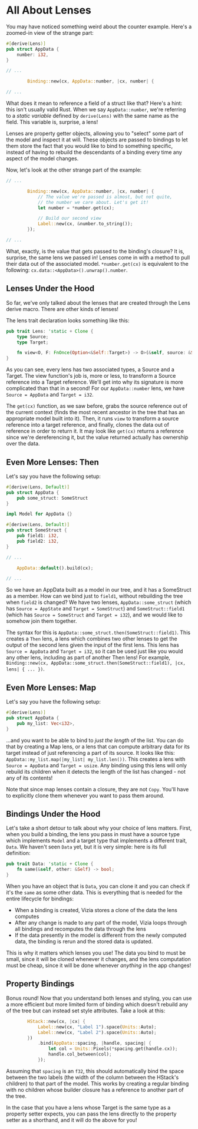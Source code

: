 # All About Lenses

You may have noticed something weird about the counter example.
Here's a zoomed-in view of the strange part:

```rust
#[derive(Lens)]
pub struct AppData {
	number: i32,
}

// ...

		Binding::new(cx, AppData::number, |cx, number| {

// ...
```

What does it mean to reference a field of a struct like that?
Here's a hint: this isn't usually valid Rust.
When we say `AppData::number`, we're referring to a _static variable_ defined by `derive(Lens)` with the same name as the field.
This variable is, surprise, a lens!

Lenses are property getter objects, allowing you to "select" some part of the model and inspect it at will.
These objects are passed to bindings to let them store the fact that you would like to bind to something specific, instead of having to rebuild the descendants of a binding every time any aspect of the model changes.
<!-- Lenses are also very cheap, since they don't store any data of their own, just how to access some data.
This means you can pass lenses around freely without worrying about lifetimes, ownership, or cloning. -->

Now, let's look at the other strange part of the example:

```rust
// ...

		Binding::new(cx, AppData::number, |cx, number| {
			// The value we're passed is almost, but not quite,
			// the number we care about. Let's get it!
			let number = *number.get(cx);

			// Build our second view
			Label::new(cx, &number.to_string());
		});

// ...
```

What, exactly, is the value that gets passed to the binding's closure?
It is, surprise, the same lens we passed in!
Lenses come in with a method to pull their data out of the associated model.
`*number.get(cx)` is equivalent to the following: `cx.data::<AppData>().unwrap().number`.

## Lenses Under the Hood

So far, we've only talked about the lenses that are created through the Lens derive macro.
There are other kinds of lenses!

The lens trait declaration looks something like this:

```rust
pub trait Lens: 'static + Clone {
    type Source;
    type Target;

    fn view<O, F: FnOnce(Option<&Self::Target>) -> O>(&self, source: &Self::Source, map: F) -> O;
}
```

As you can see, every lens has two associated types, a Source and a Target.
The view function's job is, more or less, to transform a Source reference into a Target reference.
We'll get into why its signature is more complicated than that in a second!
For our `AppData::number` lens, we have `Source = AppData` and `Target = i32`.

The `get(cx)` function, as we saw before, grabs the source reference out of the current context (finds the most recent ancestor in the tree that has an appropriate model built into it).
Then, it runs `view` to transform a source reference into a target reference, and finally, clones the data out of reference in order to return it.
It may look like `get(cx)` returns a reference since we're dereferencing it, but the value returned actually has ownership over the data.

## Even More Lenses: Then

Let's say you have the following setup:

```rust
#[derive(Lens, Default)]
pub struct AppData {
	pub some_struct: SomeStruct
}

impl Model for AppData {}

#[derive(Lens, Default)]
pub struct SomeStruct {
	pub field1: i32,
	pub field2: i32,
}

// ...

	AppData::default().build(cx);

// ...
```

So we have an AppData built as a model in our tree, and it has a SomeStruct as a member.
How can we bind just to `field1`, without rebuilding the tree when `field2` is changed?
We have two lenses, `AppData::some_struct` (which has `Source = AppState` and `Target = SomeStruct`) and `SomeStruct::field1` (which has `Source = SomeStruct` and `Target = i32`), and we would like to somehow join them together.

The syntax for this is `AppData::some_struct.then(SomeStruct::field1)`.
This creates a `Then` lens, a lens which combines two other lenses to get the output of the second lens given the input of the first lens.
This lens has `Source = AppData` and `Target = i32`, so it can be used just like you would any other lens, including as part of another Then lens!
For example, `Binding::new(cx, AppData::some_struct.then(SomeStruct::field1), |cx, lens| { ... })`.

## Even More Lenses: Map

Let's say you have the following setup:

```rust
#[derive(Lens)]
pub struct AppData {
	pub my_list: Vec<i32>,
}
```

...and you want to be able to bind to _just the length_ of the list.
You can do that by creating a Map lens, or a lens that can compute arbitrary data for its target instead of just referencing a part of its source.
It looks like this: `AppData::my_list.map(|my_list| my_list.len())`.
This creates a lens with `Source = AppData` and `Target = usize`.
Any binding using this lens will only rebuild its children when it detects the length of the list has changed - not any of its contents!

Note that since map lenses contain a closure, they are not `Copy`.
You'll have to explicitly clone them whenever you want to pass them around.

## Bindings Under the Hood

Let's take a short detour to talk about why your choice of lens matters.
First, when you build a binding, the lens you pass in must have a source type which implements `Model` and a target type that implements a different trait, `Data`.
We haven't seen `Data` yet, but it is very simple: here is its full definition:

```rust
pub trait Data: 'static + Clone {
    fn same(&self, other: &Self) -> bool;
}
```

When you have an object that is `Data`, you can clone it and you can check if it's the `same` as some other data.
This is everything that is needed for the entire lifecycle for bindings:

- When a binding is created, Vizia stores a clone of the data the lens computes
- After any change is made to any part of the model, Vizia loops through all bindings and recomputes the data through the lens
- If the data presently in the model is different from the newly computed data, the binding is rerun and the stored data is updated.

This is why it matters which lenses you use!
The data you bind to must be small, since it will be cloned whenever it changes, and the lens computation must be cheap, since it will be done whenever _anything_ in the app changes!

## Property Bindings

Bonus round!
Now that you understand both lenses and styling, you can use a more efficient but more limited form of binding which doesn't rebuild any of the tree but can instead set style attributes.
Take a look at this:

```rust
        HStack::new(cx, |cx| {
            Label::new(cx, "Label 1").space(Units::Auto);
            Label::new(cx, "Label 2").space(Units::Auto);
        })
            .bind(AppData::spacing, |handle, spacing| {
                let col = Units::Pixels(*spacing.get(handle.cx));
                handle.col_between(col);
            });
```

Assuming that `spacing` is an `f32`, this should automatically bind the space between the two labels (the width of the column between the HStack's children) to that part of the model.
This works by creating a regular binding with no children whose builder closure has a reference to another part of the tree.

In the case that you have a lens whose Target is the same type as a property setter expects, you can pass the lens directly to the property setter as a shorthand, and it will do the above for you!
